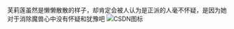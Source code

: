 芙莉莲虽然是懒懒散散的样子，却肯定会被人认为是正派的人毫不怀疑，是因为她对于消除魔兽心中没有怀疑和犹豫吧
![CSDN图标](https://www.notion.so/image/https%3A%2F%2Fprod-files-secure.s3.us-west-2.amazonaws.com%2F4e4ddd79-132a-4312-beaf-de3e7c5476a9%2F8ee9308b-d420-4312-ac5c-de6395d076a9%2FIMG_1253.jpeg?table=block&id=6fda6c10-b5ca-4eb7-b431-957c725fabeb&spaceId=4e4ddd79-132a-4312-beaf-de3e7c5476a9&width=2000&userId=a6aad6e5-8845-4d44-b41f-a11c6823e678&cache=v2 "CSDN图标")
           
